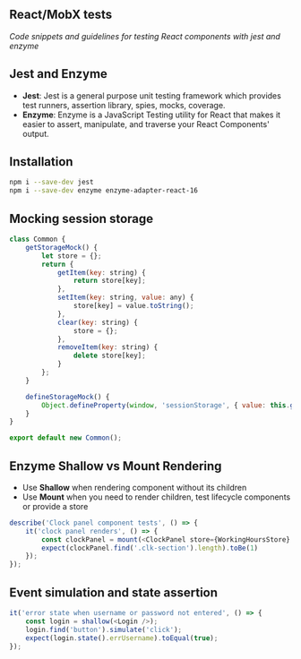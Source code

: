 ## React/MobX tests

*Code snippets and guidelines for testing React components with jest and enzyme*

## Jest and Enzyme 
- **Jest**: Jest is a general purpose unit testing framework which provides test runners, assertion library, spies, mocks, coverage.
- **Enzyme**: Enzyme is a JavaScript Testing utility for React that makes it easier to assert, manipulate, and traverse your React Components' output.

## Installation
```bash
npm i --save-dev jest
npm i --save-dev enzyme enzyme-adapter-react-16
```

## Mocking session storage
```js
class Common {
    getStorageMock() {
        let store = {};
        return {            
            getItem(key: string) {
                return store[key];
            }, 
            setItem(key: string, value: any) {
                store[key] = value.toString();
            },
            clear(key: string) {
                store = {};
            },      
            removeItem(key: string) {
                delete store[key];
            }
        };
    }

    defineStorageMock() {
        Object.defineProperty(window, 'sessionStorage', { value: this.getStorageMock() });
    }
}

export default new Common();
```
## Enzyme Shallow vs Mount Rendering
- Use **Shallow** when rendering component without its children
- Use **Mount** when you need to render children, test lifecycle components or provide a store

```js
describe('Clock panel component tests', () => {
    it('clock panel renders', () => {
        const clockPanel = mount(<ClockPanel store={WorkingHoursStore} />);
        expect(clockPanel.find('.clk-section').length).toBe(1)
    });
});
``` 

## Event simulation and state assertion
```js
it('error state when username or password not entered', () => {
    const login = shallow(<Login />);
    login.find('button').simulate('click');
    expect(login.state().errUsername).toEqual(true);
});
```